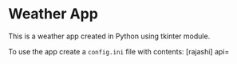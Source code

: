 # Weather App
 This is a weather app created in Python using tkinter module.


To use the app create a `config.ini` file with contents: 
[rajashi]
api=<your api key>

